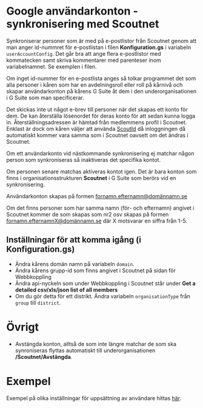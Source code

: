 # Google användarkonton - synkronisering med Scoutnet
Synkroniserar personer som är med på e-postlistor från Scoutnet genom att man
anger id-nummret för e-postlistan i filen **Konfiguration.gs** i variabeln `userAccountConfig`.
Det går bra att ange flera e-postlistor med kommatecken samt skriva kommentarer med
parenteser inom variabelnamnet. Se exemplen i filen.

Om inget id-nummer för en e-postlista anges så tolkar programmet det som alla
personer i kåren som har en avdelningsroll eller roll på kårnivå och skapar
användarkonton på kårens G Suite åt dem i den underorganisationen i G Suite som
man specificerar.

Det skickas inte ut något e-brev till personer när det skapas ett konto för dem. De kan återställa lösenordet för deras konto för att sedan kunna logga in. Återställningsadressen är hämtad från medlemmens profil i Scoutnet. Enklast är dock om kåren väljer att använda [ScoutId](https://etjanster.scout.se/e-tjanster/scoutid/) då inloggningen då automatiskt kommer vara samma som i Scoutnet oavsett om det ändras i Scoutnet.

Om ett användarkonto vid nästkommande synkronisering ej matchar någon person
som synkroniseras så inaktiveras det specifika kontot.

Om personen senare matchas aktiveras kontot igen. Det är bara konton som finns
i organisationsstrukturen **Scoutnet** i G Suite som berörs vid en synkronisering.

Användarkonton skapas på formen fornamn.efternamn@domännamn.se

Om det finns personer som har samma namn (för- och efternamn) angivet i Scoutnet
kommer de som skapas som nr2 osv skapas på formen fornamn.efternamnX@domännamn.se
där X motsvarar en siffra från 1-5.

## Inställningar för att komma igång (i Konfiguration.gs)
- Ändra kårens domän namn på variabeln `domain`.
- Ändra kårens grupp-id som finns angivet i Scoutnet på sidan för Webbkoppling
- Ändra api-nyckeln som under Webbkoppling i Scoutnet står under
  **Get a detailed csv/xls/json list of all members**
- Om du gör detta för ett distrikt. Ändra variabeln `organisationType` från `group`
  till `district`.

# Övrigt
- Avstängda konton, alltså de som inte längre matchar de som ska synroniseras flyttas
  automatiskt till underorganisationen **/Scoutnet/Avstängda**.

# Exempel
Exempel på olika inställningar för uppsättning av användare hittas [här](./Användare-Hur-gör-jag-för-att).
